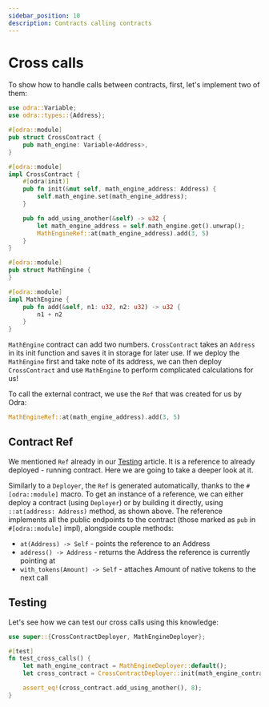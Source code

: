 ```yaml
---
sidebar_position: 10
description: Contracts calling contracts
---
```


# Cross calls

To show how to handle calls between contracts, first, let's implement two of them:

```rust title="examples/src/docs/cross_calls.rs"
use odra::Variable;
use odra::types::{Address};

#[odra::module]
pub struct CrossContract {
    pub math_engine: Variable<Address>,
}

#[odra::module]
impl CrossContract {
    #[odra(init)]
    pub fn init(&mut self, math_engine_address: Address) {
        self.math_engine.set(math_engine_address);
    }

    pub fn add_using_another(&self) -> u32 {
        let math_engine_address = self.math_engine.get().unwrap();
        MathEngineRef::at(math_engine_address).add(3, 5)
    }
}

#[odra::module]
pub struct MathEngine {
}

#[odra::module]
impl MathEngine {
    pub fn add(&self, n1: u32, n2: u32) -> u32 {
        n1 + n2
    }
}
```
`MathEngine` contract can add two numbers. `CrossContract` takes an `Address` in its init function and saves it in
storage for later use. If we deploy the `MathEngine` first and take note of its address, we can then deploy
`CrossContract` and use `MathEngine` to perform complicated calculations for us!

To call the external contract, we use the `Ref` that was created for us by Odra:

```rust title="examples/src/docs/cross_calls.rs"
MathEngineRef::at(math_engine_address).add(3, 5)
```

## Contract Ref
We mentioned `Ref` already in our [Testing](07-testing.md) article.
It is a reference to already deployed - running contract.
Here we are going to take a deeper look at it.

Similarly to a `Deployer`, the `Ref` is generated automatically, thanks to the `#[odra::module]` macro.
To get an instance of a reference, we can either deploy a contract (using `Deployer`) or by building it
directly, using `::at(address: Address)` method, as shown above.
The reference implements all the public endpoints to the contract (those marked as `pub` in `#[odra::module]`
impl), alongside couple methods:

- `at(Address) -> Self` - points the reference to an Address
- `address() -> Address` - returns the Address the reference is currently pointing at
- `with_tokens(Amount) -> Self` - attaches Amount of native tokens to the next call

## Testing
Let's see how we can test our cross calls using this knowledge:

```rust title="examples/src/docs/cross_calls.rs"
use super::{CrossContractDeployer, MathEngineDeployer};

#[test]
fn test_cross_calls() {
    let math_engine_contract = MathEngineDeployer::default();
    let cross_contract = CrossContractDeployer::init(math_engine_contract.address());

    assert_eq!(cross_contract.add_using_another(), 8);
}
```